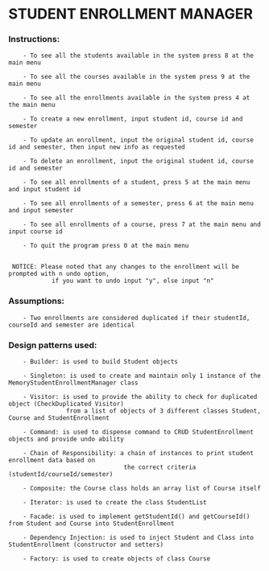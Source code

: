 # STUDENT ENROLLMENT MANAGER

### Instructions:

        - To see all the students available in the system press 8 at the main menu

        - To see all the courses available in the system press 9 at the main menu

        - To see all the enrollments available in the system press 4 at the main menu

        - To create a new enrollment, input student id, course id and semester

        - To update an enrollment, input the original student id, course id and semester, then input new info as requested

        - To delete an enrollment, input the original student id, course id and semester

        - To see all enrollments of a student, press 5 at the main menu and input student id

        - To see all enrollments of a semester, press 6 at the main menu and input semester

        - To see all enrollments of a course, press 7 at the main menu and input course id

        - To quit the program press 0 at the main menu


     NOTICE: Please noted that any changes to the enrollment will be prompted with n undo option,
                if you want to undo input "y", else input "n"


### Assumptions:

        - Two enrollments are considered duplicated if their studentId, courseId and semester are identical


### Design patterns used:

        - Builder: is used to build Student objects

        - Singleton: is used to create and maintain only 1 instance of the MemoryStudentEnrollmentManager class

        - Visitor: is used to provide the ability to check for duplicated object (CheckDuplicated Visitor)
                    from a list of objects of 3 different classes Student, Course and StudentEnrollment

        - Command: is used to dispense command to CRUD StudentEnrollment objects and provide undo ability

        - Chain of Responsibility: a chain of instances to print student enrollment data based on
                                    the correct criteria (studentId/courseId/semester)

        - Composite: the Course class holds an array list of Course itself

        - Iterator: is used to create the class StudentList

        - Facade: is used to implement getStudentId() and getCourseId() from Student and Course into StudentEnrollment

        - Dependency Injection: is used to inject Student and Class into StudentEnrollment (constructor and setters)

        - Factory: is used to create objects of class Course

